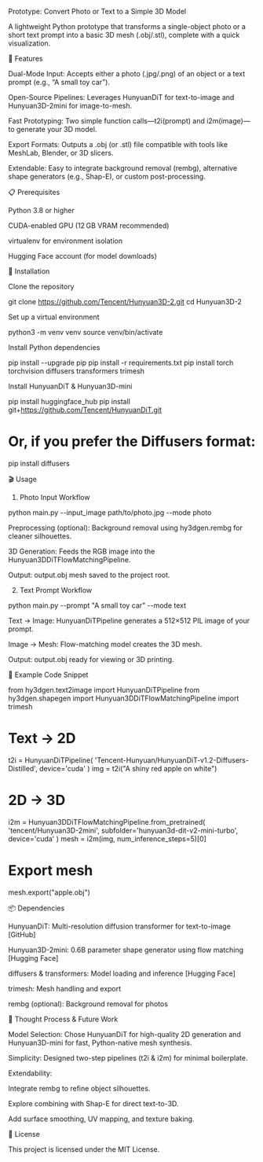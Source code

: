 Prototype: Convert Photo or Text to a Simple 3D Model




A lightweight Python prototype that transforms a single-object photo or a short text prompt into a basic 3D mesh (.obj/.stl), complete with a quick visualization.

🚀 Features

Dual-Mode Input: Accepts either a photo (.jpg/.png) of an object or a text prompt (e.g., “A small toy car”).

Open-Source Pipelines: Leverages HunyuanDiT for text-to-image and Hunyuan3D-2mini for image-to-mesh.

Fast Prototyping: Two simple function calls—t2i(prompt) and i2m(image)—to generate your 3D model.

Export Formats: Outputs a .obj (or .stl) file compatible with tools like MeshLab, Blender, or 3D slicers.

Extendable: Easy to integrate background removal (rembg), alternative shape generators (e.g., Shap-E), or custom post-processing.

📋 Prerequisites

Python 3.8 or higher

CUDA-enabled GPU (12 GB VRAM recommended)

virtualenv for environment isolation

Hugging Face account (for model downloads)

🔧 Installation

Clone the repository

git clone https://github.com/Tencent/Hunyuan3D-2.git
cd Hunyuan3D-2

Set up a virtual environment

python3 -m venv venv
source venv/bin/activate

Install Python dependencies

pip install --upgrade pip
pip install -r requirements.txt
pip install torch torchvision diffusers transformers trimesh

Install HunyuanDiT & Hunyuan3D-mini

pip install huggingface_hub
pip install git+https://github.com/Tencent/HunyuanDiT.git
# Or, if you prefer the Diffusers format:
pip install diffusers

🎬 Usage

1. Photo Input Workflow

python main.py --input_image path/to/photo.jpg --mode photo

Preprocessing (optional): Background removal using hy3dgen.rembg for cleaner silhouettes.

3D Generation: Feeds the RGB image into the Hunyuan3DDiTFlowMatchingPipeline.

Output: output.obj mesh saved to the project root.

2. Text Prompt Workflow

python main.py --prompt "A small toy car" --mode text

Text → Image: HunyuanDiTPipeline generates a 512×512 PIL image of your prompt.

Image → Mesh: Flow-matching model creates the 3D mesh.

Output: output.obj ready for viewing or 3D printing.

📝 Example Code Snippet

from hy3dgen.text2image import HunyuanDiTPipeline
from hy3dgen.shapegen import Hunyuan3DDiTFlowMatchingPipeline
import trimesh

# Text → 2D
t2i = HunyuanDiTPipeline(
    'Tencent-Hunyuan/HunyuanDiT-v1.2-Diffusers-Distilled',
    device='cuda'
)
img = t2i("A shiny red apple on white")

# 2D → 3D
i2m = Hunyuan3DDiTFlowMatchingPipeline.from_pretrained(
    'tencent/Hunyuan3D-2mini',
    subfolder='hunyuan3d-dit-v2-mini-turbo',
    device='cuda'
)
mesh = i2m(img, num_inference_steps=5)[0]

# Export mesh
mesh.export("apple.obj")

📦 Dependencies

HunyuanDiT: Multi-resolution diffusion transformer for text-to-image [GitHub]

Hunyuan3D-2mini: 0.6B parameter shape generator using flow matching [Hugging Face]

diffusers & transformers: Model loading and inference [Hugging Face]

trimesh: Mesh handling and export

rembg (optional): Background removal for photos

💭 Thought Process & Future Work

Model Selection: Chose HunyuanDiT for high-quality 2D generation and Hunyuan3D-mini for fast, Python-native mesh synthesis.

Simplicity: Designed two-step pipelines (t2i & i2m) for minimal boilerplate.

Extendability:

Integrate rembg to refine object silhouettes.

Explore combining with Shap-E for direct text-to-3D.

Add surface smoothing, UV mapping, and texture baking.

📄 License

This project is licensed under the MIT License.

